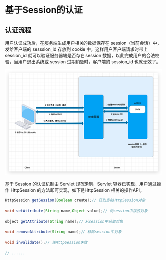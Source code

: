 # 基于Session的认证

## 认证流程

用户认证成功后，在服务端生成用户相关的数据保存在 session（当前会话）中，发给客户端的 sesssion_id 存放到 cookie 中，这样用户客户端请求时带上 session_id 就可以验证服务器端是否存在 session 数据，以此完成用户的合法校验，当用户退出系统或 session 过期销毁时，客户端的 session_id 也就无效了。

![image-20200823115632108](./images/image-20200823115632108.png)

基于 Session 的认证机制由 Servlet 规范定制，Servlet 容器已实现，用户通过操作 HttpSession 的方法即可实现，如下是HttpSession 相关的操作API。 

```java
HttpSession getSession(Boolean create);// 获取当前HttpSession对象

void setAttribute(String name,Object value);// 向session中存放对象

object getAttribute(String name);// 从session中获取对象

void removeAttribute(String name);// 移除session中对象

void invalidate();// 使HttpSession失效

// ......
```



